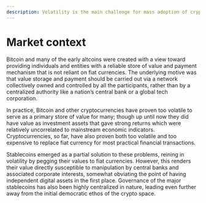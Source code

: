 ```yaml
---
description: Volatility is the main challenge for mass adoption of crypto for payment
---
```


# Market context

Bitcoin and many of the early altcoins were created with a view toward providing individuals and entities with a reliable store of value and payment mechanism that is not reliant on fiat currencies. The underlying motive was that value storage and payment should be carried out via a network collectively owned and controlled by all the participants, rather than by a centralized authority like a nation’s central bank or a global tech corporation.

In practice, Bitcoin and other cryptocurrencies have proven too volatile to serve as a primary store of value for many; though up until now they did have value as investment assets that gave strong returns which were relatively uncorrelated to mainstream economic indicators. Cryptocurrencies, so far, have also proven both too volatile and too expensive to replace fiat currency for most practical financial transactions.

Stablecoins emerged as a partial solution to these problems, reining in volatility by pegging their values to fiat currencies. However, this renders their value directly susceptible to manipulation by central banks and associated corporate interests, somewhat obviating the point of having independent digital assets in the first place. Governance of the major stablecoins has also been highly centralized in nature, leading even further away from the initial democratic ethos of the crypto space.
